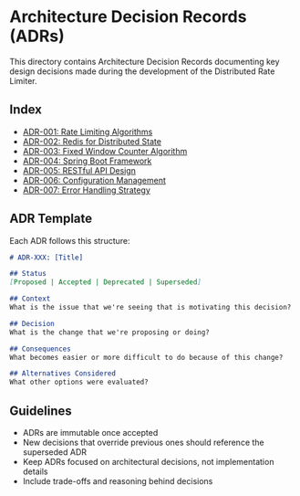 # Architecture Decision Records (ADRs)

This directory contains Architecture Decision Records documenting key design decisions made during the development of the Distributed Rate Limiter.

## Index

- [ADR-001: Rate Limiting Algorithms](./001-token-bucket-algorithm.md)
- [ADR-002: Redis for Distributed State](./002-redis-distributed-state.md)
- [ADR-003: Fixed Window Counter Algorithm](./003-fixed-window-algorithm.md)
- [ADR-004: Spring Boot Framework](./004-spring-boot-framework.md)
- [ADR-005: RESTful API Design](./005-restful-api-design.md)
- [ADR-006: Configuration Management](./006-configuration-management.md)
- [ADR-007: Error Handling Strategy](./007-error-handling-strategy.md)

## ADR Template

Each ADR follows this structure:

```markdown
# ADR-XXX: [Title]

## Status
[Proposed | Accepted | Deprecated | Superseded]

## Context
What is the issue that we're seeing that is motivating this decision?

## Decision
What is the change that we're proposing or doing?

## Consequences
What becomes easier or more difficult to do because of this change?

## Alternatives Considered
What other options were evaluated?
```

## Guidelines

- ADRs are immutable once accepted
- New decisions that override previous ones should reference the superseded ADR
- Keep ADRs focused on architectural decisions, not implementation details
- Include trade-offs and reasoning behind decisions